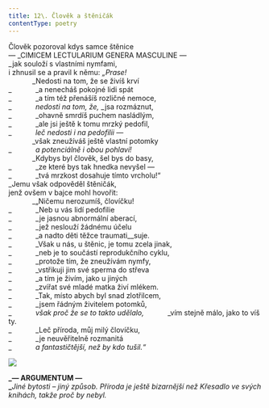 ```yaml
---
title: 12\. Člověk a štěničák
contentType: poetry
---
```


<section>

Člověk pozoroval kdys samce štěnice  
— _CIMICEM LECTULARIUM GENERA MASCULINE —  
_jak souloží s vlastními nymfami,  
i zhnusil se a pravil k němu: _„Prase!_  
            _Nedosti na tom, že se živíš krví  
_            _a nenecháš pokojné lidi spát  
_            _a tím též přenášíš rozličné nemoce,  
_            _nedosti na tom, že,_ _jsa rozmáznut,  
_            _ohavně smrdíš puchem nasládlým,  
_            _ale jsi ještě k tomu mrzký pedofil,  
_            _leč nedosti i na pedofilii_ —  
            _však zneužíváš ještě vlastní potomky  
_            _a potenciálně i obou pohlaví!_  
            _Kdybys byl člověk, šel bys do basy,  
_            _ze které bys tak hnedka nevyšel —  
_            _tvá mrzkost dosahuje tímto vrcholu!“  
_Jemu však odpověděl štěničák,  
jenž ovšem v bajce mohl hovořit:  
            _„Ničemu nerozumíš, človíčku!  
_            _Neb u vás lidí pedofilie  
_            _je jasnou abnormální aberací,  
_            _jež neslouží žádnému účelu  
_            _a nadto děti těžce traumati__suje.  
_            _Však u nás, u štěnic, je tomu zcela jinak,  
_            _neb je to součástí reprodukčního cyklu,  
_            _protože tím, že zneužívám nymfy,  
_            _vstřikuji jim své sperma do střeva  
_            _a tím je živím, jako u jiných  
_            _zvířat své mladé matka živí mlékem.  
_            _Tak, místo abych byl snad zlotřilcem,  
_            _jsem řádným živitelem potomků,  
_            _však proč že se to takto udělalo,_            _vím stejně málo, jako to víš ty.  
_            _Leč příroda, můj milý človíčku,  
_            _je neuvěřitelně rozmanitá  
_            _a fantastičtější, než by kdo tušil.“_

</section>

<section>

![](../Images/012.jpg)

**_— ARGUMENTUM —  
_**_Jiné bytosti – jiný způsob. Příroda je ještě bizarnější než Křesadlo ve svých knihách, takže proč by nebyl._

</section>
